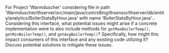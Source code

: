 For Project 'Warmduscher' considering file in path 'Warmduscher/thserver/src/main/java/com/x8ing/thsensor/thserver/db/entity/analytics/BoilerStatsByHour.java' with name 'BoilerStatsByHour.java'... 
Considering this interface, what potential issues might arise if a concrete implementation were to also include methods for `getMaxBoilerTemp()`, `getMinBoilerTemp()`, and `getAvgBoilerTemp()`? Specifically, how might this impact consumers of this interface and any existing code utilizing it? Discuss potential solutions to mitigate these issues.